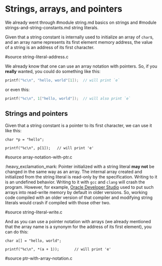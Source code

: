 # Strings, arrays, and pointers

We already went through
#module string.md basics on strings
and
#module strings-and-string-constants.md string literals.

Given that a string constant is internally used to initialize an array of
`char`s, and an array name represents its first element memory address, the
value of a string is an address of its first character.

#source string-literal-address.c

We already know that one can use an array notation with pointers.  So, if you
**really** wanted, you could do something like this:

```C
printf("%c\n", "hello, world"[1]);	// will print `e`
```

or even this:

```C
printf("%c\n", 1["hello, world"]);	// will also print `e`
```

## Strings and pointers

Given that a string constant is a pointer to its first character, we can use it
like this:

```
char *p = "hello";

printf("%c\n", p[1]);   // will print 'e'
```

#source array-notation-with-ptr.c

:heavy\_exclamation\_mark: Pointer initialized with a string literal **may not**
be changed in the same way as an array.  The internal array created and
initialized from the string literal is read-only by the specification.  Writing
to it is an undefined behavior.  Writing to it with `gcc` and `clang` will crash
the program.  However, for example, [Oracle Developer
Studio](https://www.oracle.com/application-development/technologies/developerstudio.html)
used to put such arrays into read-write memory by default in older versions.
So, working code compiled with an older version of that compiler and modifying
string literals would crash if compiled with those other two.

#source string-literal-write.c

And as you can use a pointer notation with arrays (we already mentioned that the
array name is a synonym for the address of its first element), you can do this:

```
char a[] = "hello, world";

printf("%c\n", *(a + 1));       // will print 'e'
```

#source ptr-with-array-notation.c
